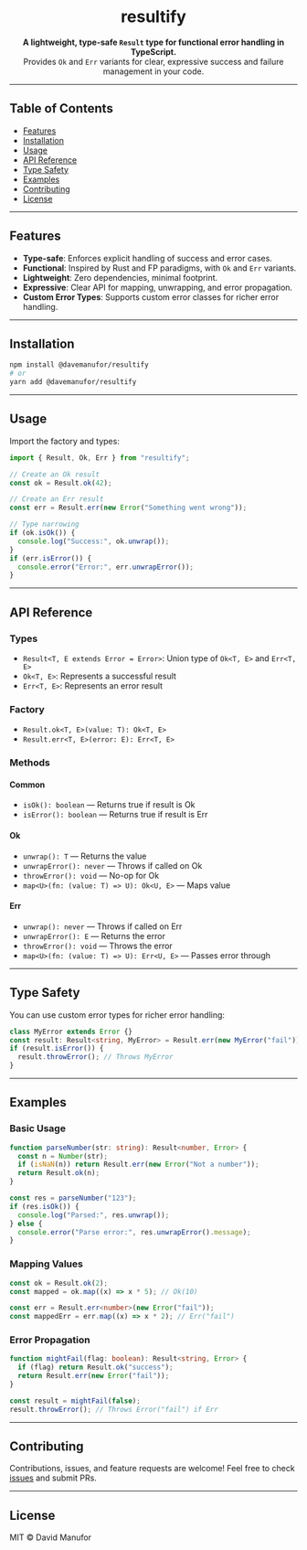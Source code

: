 <h1 align="center">resultify</h1>

<p align="center">
	<strong>A lightweight, type-safe <code>Result</code> type for functional error handling in TypeScript.</strong><br>
	Provides <code>Ok</code> and <code>Err</code> variants for clear, expressive success and failure management in your code.
</p>

---

## Table of Contents

- [Features](#features)
- [Installation](#installation)
- [Usage](#usage)
- [API Reference](#api-reference)
- [Type Safety](#type-safety)
- [Examples](#examples)
- [Contributing](#contributing)
- [License](#license)

---

## Features

- **Type-safe**: Enforces explicit handling of success and error cases.
- **Functional**: Inspired by Rust and FP paradigms, with `Ok` and `Err` variants.
- **Lightweight**: Zero dependencies, minimal footprint.
- **Expressive**: Clear API for mapping, unwrapping, and error propagation.
- **Custom Error Types**: Supports custom error classes for richer error handling.

---

## Installation

```bash
npm install @davemanufor/resultify
# or
yarn add @davemanufor/resultify
```

---

## Usage

Import the factory and types:

```typescript
import { Result, Ok, Err } from "resultify";

// Create an Ok result
const ok = Result.ok(42);

// Create an Err result
const err = Result.err(new Error("Something went wrong"));

// Type narrowing
if (ok.isOk()) {
  console.log("Success:", ok.unwrap());
}
if (err.isError()) {
  console.error("Error:", err.unwrapError());
}
```

---

## API Reference

### Types

- `Result<T, E extends Error = Error>`: Union type of `Ok<T, E>` and `Err<T, E>`
- `Ok<T, E>`: Represents a successful result
- `Err<T, E>`: Represents an error result

### Factory

- `Result.ok<T, E>(value: T): Ok<T, E>`
- `Result.err<T, E>(error: E): Err<T, E>`

### Methods

#### Common

- `isOk(): boolean` — Returns true if result is Ok
- `isError(): boolean` — Returns true if result is Err

#### Ok

- `unwrap(): T` — Returns the value
- `unwrapError(): never` — Throws if called on Ok
- `throwError(): void` — No-op for Ok
- `map<U>(fn: (value: T) => U): Ok<U, E>` — Maps value

#### Err

- `unwrap(): never` — Throws if called on Err
- `unwrapError(): E` — Returns the error
- `throwError(): void` — Throws the error
- `map<U>(fn: (value: T) => U): Err<U, E>` — Passes error through

---

## Type Safety

You can use custom error types for richer error handling:

```typescript
class MyError extends Error {}
const result: Result<string, MyError> = Result.err(new MyError("fail"));
if (result.isError()) {
  result.throwError(); // Throws MyError
}
```

---

## Examples

### Basic Usage

```typescript
function parseNumber(str: string): Result<number, Error> {
  const n = Number(str);
  if (isNaN(n)) return Result.err(new Error("Not a number"));
  return Result.ok(n);
}

const res = parseNumber("123");
if (res.isOk()) {
  console.log("Parsed:", res.unwrap());
} else {
  console.error("Parse error:", res.unwrapError().message);
}
```

### Mapping Values

```typescript
const ok = Result.ok(2);
const mapped = ok.map((x) => x * 5); // Ok(10)

const err = Result.err<number>(new Error("fail"));
const mappedErr = err.map((x) => x * 2); // Err("fail")
```

### Error Propagation

```typescript
function mightFail(flag: boolean): Result<string, Error> {
  if (flag) return Result.ok("success");
  return Result.err(new Error("fail"));
}

const result = mightFail(false);
result.throwError(); // Throws Error("fail") if Err
```

---

## Contributing

Contributions, issues, and feature requests are welcome! Feel free to check [issues](https://github.com/dave-manufor/resultify/issues) and submit PRs.

---

## License

MIT © David Manufor
